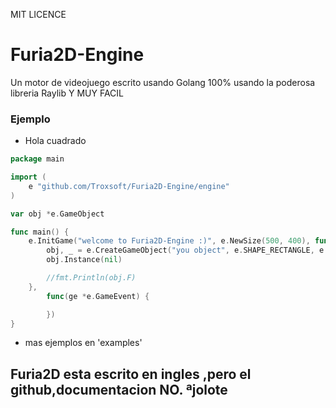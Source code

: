 MIT LICENCE


# Furia2D-Engine
Un motor de videojuego escrito usando Golang 100% usando la poderosa libreria Raylib
                  Y MUY FACIL
### Ejemplo
- Hola cuadrado
```go
package main

import (
	e "github.com/Troxsoft/Furia2D-Engine/engine"
)

var obj *e.GameObject

func main() {
	e.InitGame("welcome to Furia2D-Engine :)", e.NewSize(500, 400), func(ge *e.GameEvent) {
		obj, _ = e.CreateGameObject("you object", e.SHAPE_RECTANGLE, e.NewSize(30, 30), e.NewPosition(30, 30))
		obj.Instance(nil)

		//fmt.Println(obj.F)
	},
		func(ge *e.GameEvent) {

		})
}

```
- mas ejemplos en 'examples'
## Furia2D esta escrito en ingles ,pero el github,documentacion NO.  ªjolote  
